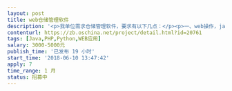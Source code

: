 ```yaml
---                
layout: post       
title: web仓储管理软件           
description: '<p>我单位需求仓储管理软件，要求有以下几点：</p><p>一、web操作，java php 均可</p><p>二、可实现分级、分用户、分仓管理</p><p>三、能够excel导出物品各项数据（包括进销、转移）</p><p>四、具备较好的UI</p><p>具体需求可电联 18634216522 qq346758136 微信 a15383958081</p>'     
contenturl: https://zb.oschina.net/project/detail.html?id=20761      
tags: [Java,PHP,Python,WEB应用]            
salary: 3000-5000元          
publish_time: '已发布 19 小时'         
start_time: '2018-06-10 13:47:42'           
apply: 7                   
time_range: 1 月              
status: 招募中                  
---                 
```

